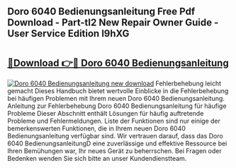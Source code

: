 ## Doro 6040 Bedienungsanleitung Free Pdf Download - Part-tI2 New Repair Owner Guide - User Service Edition l9hXG

# <h2><a href="http://df2r9s.blite.top/?on=Doro+6040+Bedienungsanleitung">🔗Download 👉🔴 Doro 6040 Bedienungsanleitung</a></h2>

[![Doro 6040 Bedienungsanleitung new download](https://i.imgur.com/lujVjoI.png)](http://df2r9s.blite.top/?on=Doro+6040+Bedienungsanleitung)
Fehlerbehebung leicht gemacht Dieses Handbuch bietet wertvolle Einblicke in die Fehlerbehebung bei häufigen Problemen mit Ihrem neuen Doro 6040 Bedienungsanleitung. Anleitung zur Fehlerbehebung Doro 6040 Bedienungsanleitung für häufige Probleme Dieser Abschnitt enthält Lösungen für häufig auftretende Probleme und Fehlermeldungen. Liste der Funktionen sind nur einige der bemerkenswerten Funktionen, die in Ihrem neuen Doro 6040 Bedienungsanleitung verfügbar sind. Wir vertrauen darauf, dass das Doro 6040 BedienungsanleitungD eine zuverlässige und effektive Ressource bei Ihren Bemühungen war, Ihr neues Gerät zu beherrschen. Bei Fragen oder Bedenken wenden Sie sich bitte an unser Kundendienstteam.
